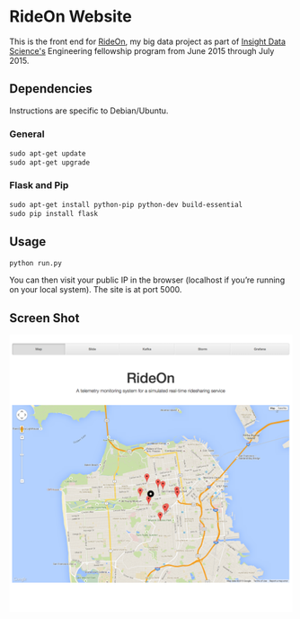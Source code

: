 RideOn Website
=================

This is the front end for [RideOn](https://github.com/mydiemho/rideon), my big data project as part of [Insight Data Science's](http://insightdataengineering.com/) Engineering fellowship program from June 2015 through July 2015.
	
## Dependencies
Instructions are specific to Debian/Ubuntu.

### General

	sudo apt-get update
	sudo apt-get upgrade
	
### Flask and Pip

	sudo apt-get install python-pip python-dev build-essential
	sudo pip install flask

## Usage
	
	python run.py
	
You can then visit your public IP in the browser (localhost if you’re running on your local system).  The site is at port 5000.

## Screen Shot
![alt tag](images/site.png)
